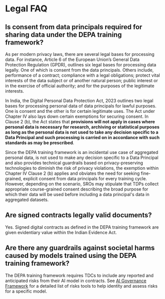 # Legal FAQ

## Is consent from data principals required for sharing data under the DEPA training framework?

As per modern privacy laws, there are several legal bases for processing data. For instance, Article 6 of the European Union’s General Data Protection Regulation (GPDR), outlines six legal bases for processing data legally. One of which is consent from the data principals. Others include, performance of a contract; compliance with a legal obligations; protect vital interests of the data subject or of another natural person; public interest or in the exercise of official authority; and for the purposes of the legitimate interests. 

In India, the Digital Personal Data Protection Act, 2023 outlines two legal bases for processing personal data of data principals for lawful purposes. One is consent and the other is for certain legitimate uses. The Act under Chapter IV also lays down certain exemptions for securing consent. In Clause 2 (b), the Act states that __provisions will not apply in cases where personal data is necessary for research, archiving or statistical purposes as long as the personal data is not used to take any decision specific to a Data Principal and such processing is carried on in accordance with such standards as may be prescribed__. 

Since the DEPA training framework is an incidental use case of aggregated personal data, is not used to make any decision specific to a Data Principal and also provides technical guardrails based on privacy-preserving technologies to diminish the risk of privacy violations, the exemption within Chapter IV Clause 2 (b) applies and obviates the need for seeking fine-grained, explicit consent from data principals for every training cycle. However, depending on the scenario, SROs may stipulate that TDPs collect appropriate course-grained consent describing the broad purpose for which their data will be used before including a data principal's data in aggregated datasets. 

## Are signed contracts legally valid documents? 

Yes. Signed digital contracts as defined in the DEPA training framework are given evidentiary value within the Indian Evidence Act. 

## Are there any guardrails against societal harms caused by models trained using the DEPA training framework?

The DEPA training framework requires TDCs to include  any reported and anticipated risks from their AI model in contracts. See [AI Governance Framework](https://indiaai.gov.in/responsible-ai/homepage) for a detailed list of risks tools to help identity and assess risks for a specific model. 
